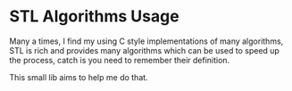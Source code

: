 # STL Algorithms Usage

Many a times, I find my using C style implementations of many algorithms, STL is rich and provides many algorithms which can be used to speed up the process, catch is you need to remember their definition.

This small lib aims to help me do that.

